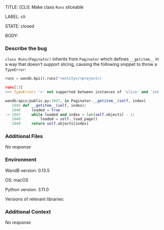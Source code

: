TITLE:
[CLI]: Make class `Runs` sliceable

LABEL:
cli

STATE:
closed

BODY:
### Describe the bug

`class Runs(Paginator)` inherits from `Paginator` which defines `__getitem__` in a way that doesn't support slicing, causing the following snippet to throw a `TypeError`:

```python
runs = wandb.Api().runs("<entity>/<project>)

runs[:3]
>>> TypeError: '>' not supported between instances of 'slice' and 'int'

wandb/apis/public.py:1047, in Paginator.__getitem__(self, index)
   1045 def __getitem__(self, index):
   1046     loaded = True
-> 1047     while loaded and index > len(self.objects) - 1:
   1048         loaded = self._load_page()
   1049     return self.objects[index]
```


### Additional Files

_No response_

### Environment

WandB version: 0.13.5

OS: macOS

Python version: 3.11.0

Versions of relevant libraries:


### Additional Context

_No response_

